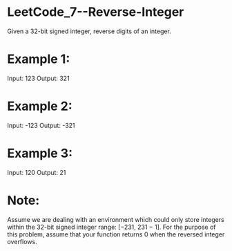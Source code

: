 # LeetCode_7--Reverse-Integer

Given a 32-bit signed integer, reverse digits of an integer.

# Example 1:
Input: 123
Output: 321

# Example 2:
Input: -123
Output: -321

# Example 3:
Input: 120
Output: 21

# Note:
Assume we are dealing with an environment which could only store integers within the 32-bit signed integer range: [−231,  231 − 1]. For the purpose of this problem, assume that your function returns 0 when the reversed integer overflows.
